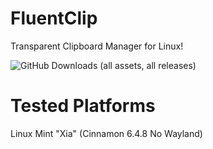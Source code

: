# FluentClip
Transparent Clipboard Manager for Linux!

![GitHub Downloads (all assets, all releases)](https://img.shields.io/github/downloads/FrecceNere/FluentClip/total)


# Tested Platforms
Linux Mint "Xia" (Cinnamon 6.4.8 No Wayland)
